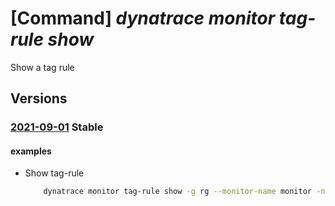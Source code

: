 # [Command] _dynatrace monitor tag-rule show_

Show a tag rule

## Versions

### [2021-09-01](/Resources/mgmt-plane/L3N1YnNjcmlwdGlvbnMve30vcmVzb3VyY2Vncm91cHMve30vcHJvdmlkZXJzL2R5bmF0cmFjZS5vYnNlcnZhYmlsaXR5L21vbml0b3JzL3t9L3RhZ3J1bGVzL3t9/2021-09-01.xml) **Stable**

<!-- mgmt-plane /subscriptions/{}/resourcegroups/{}/providers/dynatrace.observability/monitors/{}/tagrules/{} 2021-09-01 -->

#### examples

- Show tag-rule
    ```bash
        dynatrace monitor tag-rule show -g rg --monitor-name monitor -n default
    ```
